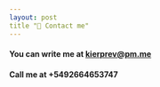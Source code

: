 ```yaml
---
layout: post
title "💬 Contact me"
---
```


#### You can write me at kierprev@pm.me

#### Call me at +5492664653747

